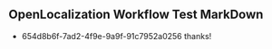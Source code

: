 ## OpenLocalization Workflow Test MarkDown
* 654d8b6f-7ad2-4f9e-9a9f-91c7952a0256 
thanks!<!--HONumber=Mar16_HO4-->
